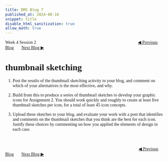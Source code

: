 ```yaml
---
title: DMS Blog 7
published_at: 2024-08-16
snippet: title
disable_html_sanitization: true
allow_math: true
---
```

<font face="Times New Roman">
Week 4 Session 2
<a href="https://d20502-d-dms1-blog-38.deno.dev/sixth-blog-post" class="button" style="margin-left:23em">◀︎ Previous Blog</a>&nbsp;&nbsp;&nbsp;&nbsp;&nbsp;&nbsp;
<a href="https://d20502-d-dms1-blog-38.deno.dev/eighth-blog-post" class="button">Next Blog ▶︎</a>

# thumbnail sketching

1. Post the results of the thumbnail sketching activity to your blog, and comment on which of your alternatives is the most effective, and why.

2. Build from this to produce a series of thumbnail sketches to develop your graphic icons for Assignment 2. You should work quickly and roughly to create at least five thumbnail sketches per icon, for a total of least 45 icon concepts. 

3. Upload these sketches to your blog, and evaluate your work with a post that identifies and comments on the thumbnail sketches that you think are the best for each icon. Justify these choices by commenting on how you applied the elements of design in each case.


<br></br>
<a href="https://d20502-d-dms1-blog-38.deno.dev/sixth-blog-post" class="button" style="margin-left:30.46em">◀︎ Previous Blog</a>&nbsp;&nbsp;&nbsp;&nbsp;&nbsp;&nbsp;
<a href="https://d20502-d-dms1-blog-38.deno.dev/eighth-blog-post" class="button">Next Blog ▶︎</a>
</font>